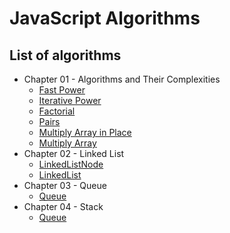 # JavaScript Algorithms

## List of algorithms

-   Chapter 01 - Algorithms and Their Complexities
    -   [Fast Power](./src/01-algorithms-and-their-complexities/fast-power.js)
    -   [Iterative Power](./src/01-algorithms-and-their-complexities/iterative-power.js)
    -   [Factorial](./src/01-algorithms-and-their-complexities/factorial.js)
    -   [Pairs](./src/01-algorithms-and-their-complexities/pairs.js)
    -   [Multiply Array in Place](./src/01-algorithms-and-their-complexities/multiply-array-in-place.js)
    -   [Multiply Array](./src/01-algorithms-and-their-complexities/multiply-array.js)
-   Chapter 02 - Linked List
    -   [LinkedListNode](./src/02-linked-list/linked-list-node.js)
    -   [LinkedList](./src/02-linked-list/linked-list.js)
-   Chapter 03 - Queue
    -   [Queue](./src/03-queue/queue.js)
-   Chapter 04 - Stack
    -   [Queue](./src/04-stack/stack.js)
